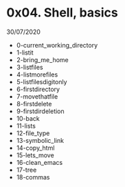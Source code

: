 # 0x04. Shell, basics

30/07/2020

* 0-current_working_directory
* 1-listit
* 2-bring_me_home
* 3-listfiles
* 4-listmorefiles
* 5-listfilesdigitonly
* 6-firstdirectory
* 7-movethatfile
* 8-firstdelete
* 9-firstdirdeletion
* 10-back
* 11-lists
* 12-file_type
* 13-symbolic_link
* 14-copy_html
* 15-lets_move
* 16-clean_emacs
* 17-tree
* 18-commas





